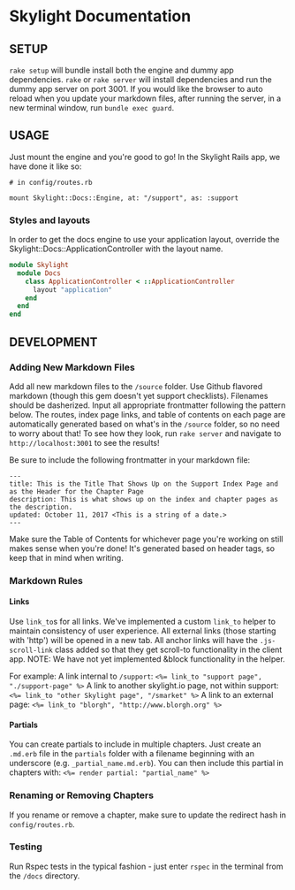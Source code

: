 # Skylight Documentation

## SETUP
`rake setup` will bundle install both the engine and dummy app dependencies.
`rake` or `rake server` will install dependencies and run the dummy app server on port 3001.
If you would like the browser to auto reload when you update your markdown files, after running the server, in a new terminal window, run `bundle exec guard`.

## USAGE

Just mount the engine and you're good to go! In the Skylight Rails app, we have done it like so:

```
# in config/routes.rb

mount Skylight::Docs::Engine, at: "/support", as: :support
```

### Styles and layouts

In order to get the docs engine to use your application layout, override the Skylight::Docs::ApplicationController with the layout name.

```ruby
module Skylight
  module Docs
    class ApplicationController < ::ApplicationController
      layout "application"
    end
  end
end
```

## DEVELOPMENT

### Adding New Markdown Files
Add all new markdown files to the `/source` folder. Use Github flavored markdown (though this gem doesn't yet support checklists). Filenames should be dasherized. Input all appropriate frontmatter following the pattern below.
The routes, index page links, and table of contents on each page are automatically generated based on what's in the `/source` folder, so no need to worry about that!
To see how they look, run `rake server` and navigate to `http://localhost:3001` to see the results!

Be sure to include the following frontmatter in your markdown file:

```
---
title: This is the Title That Shows Up on the Support Index Page and as the Header for the Chapter Page
description: This is what shows up on the index and chapter pages as the description.
updated: October 11, 2017 <This is a string of a date.>
---
```

Make sure the Table of Contents for whichever page you're working on still makes sense when you're done! It's generated based on header tags, so keep that in mind when writing.

### Markdown Rules
#### Links
Use `link_to`s for all links. We've implemented a custom `link_to` helper to maintain consistency of user experience. All external links (those starting with 'http') will be opened in a new tab. All anchor links will have the `.js-scroll-link` class added so that they get scroll-to functionality in the client app.
NOTE: We have not yet implemented &block functionality in the helper.

For example:
A link internal to `/support`:
`<%= link_to "support page", "./support-page" %>`
A link to another skylight.io page, not within support:
`<%= link_to "other Skylight page", "/smarket" %>`
A link to an external page:
`<%= link_to "blorgh", "http://www.blorgh.org" %>`

#### Partials
You can create partials to include in multiple chapters. Just create an `.md.erb` file in the `partials` folder with a filename beginning with an underscore (e.g. `_partial_name.md.erb`). You can then include this partial in chapters with:
`<%= render partial: "partial_name" %>`

### Renaming or Removing Chapters
If you rename or remove a chapter, make sure to update the redirect hash in `config/routes.rb`.

### Testing

Run Rspec tests in the typical fashion - just enter `rspec` in the terminal from the `/docs` directory.
